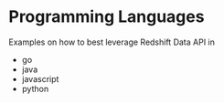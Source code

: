 # Programming Languages

Examples on how to best leverage Redshift Data API in
* go
* java
* javascript
* python
